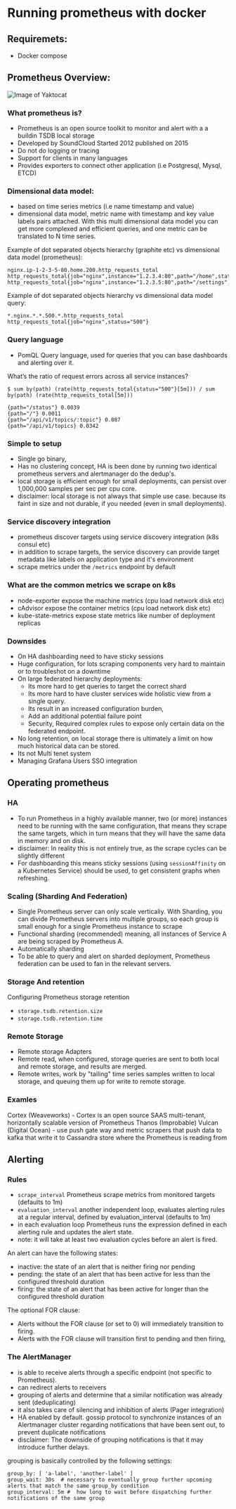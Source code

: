 # Running prometheus with docker

## Requiremets:
- Docker compose

## Prometheus Overview:

![Image of Yaktocat](https://cdn.rawgit.com/prometheus/prometheus/e761f0d/documentation/images/architecture.svg)

### What prometheus is?
- Prometheus is an open source toolkit to monitor and alert with a a buildin TSDB local storage
- Developed by SoundCloud Started 2012 published on 2015
- Do not do logging or tracing
- Support for clients in many languages
- Provides exporters to connect other application (i.e Postgresql, Mysql, ETCD)

### Dimensional data model:
- based on time series metrics (i.e name timestamp and value)
- dimensional data model, metric name with timestamp and key value labels pairs attached. With this multi dimensional data model you can get more complexed and efficient queries, and one metric can be translated to N time series.

Example of dot separated objects hierarchy (graphite etc) vs dimensional data model (prometheus):
```
nginx.ip-1-2-3-5-80.home.200.http_requests_total 
http_requests_total{job="nginx",instance="1.2.3.4:80",path="/home",status="200"} http_requests_total{job="nginx",instance="1.2.3.5:80",path="/settings",status="500"} 
```

Example of dot separated objects hierarchy vs dimensional data model query:
```
*.nginx.*.*.500.*.http_requests_total 
http_requests_total{job="nginx",status="500"}
```

### Query language 
- PomQL Query language, used for queries that you can base dashboards and alerting over it.

What’s the ratio of request errors across all service instances? 
```
$ sum by(path) (rate(http_requests_total{status="500"}[5m])) / sum by(path) (rate(http_requests_total[5m])) 

{path="/status"} 0.0039 
{path="/"} 0.0011 
{path="/api/v1/topics/:topic"} 0.087 
{path="/api/v1/topics} 0.0342
```

### Simple to setup
- Single go binary, 
- Has no clustering concept, HA is been done by running two identical prometheus servers and alertmanager do the dedup's. 
- local storage is efficient enough for small deployments, can persist over 1,000,000 samples per sec per cpu core.
- disclaimer: local storage is not always that simple use case. because its faint in size and not durable, if you needed (even in small deployments). 
  
### Service discovery integration 
- prometheus discover targets using service discovery integration (k8s consul etc)
- in addition to scrape targets, the service discovery can provide target metadata like labels on application type and it's environment
- scrape metrics under the `/metrics` endpoint by default

### What are the common metrics we scrape on k8s
- node-exporter expose the machine metrics (cpu load network disk etc)
- cAdvisor expose the container metrics (cpu load network disk etc)
- kube-state-metrics expose state metrics like number of deployment replicas

### Downsides
- On HA dashboarding need to have sticky sessions
- Huge configuration, for lots scraping components very hard to maintain or to troubleshot on a downtime 
- On large federated hierarchy deployments:
    - Its more hard to get queries to target the correct shard 
    - Its more hard to have cluster services wide holistic view from a single query.
    - Its result in an increased configuration burden, 
    - Add an additional potential failure point
    - Security, Required complex rules to expose only certain data on the federated endpoint. 
- No long retention, on local storage there is ultimately a limit on how much historical data can be stored.    
- Its not Multi tenet system 
- Managing Grafana Users SSO integration

## Operating prometheus 

### HA
- To run Prometheus in a highly available manner, two (or more) instances need to be running with the same configuration, that means they scrape the same targets, which in turn means that they will have the same data in memory and on disk.
- disclaimer: In reality this is not entirely true, as the scrape cycles can be slightly different
- For dashboarding this means sticky sessions (using `sessionAffinity` on a Kubernetes Service) should be used, to get consistent graphs when refreshing.

### Scaling (Sharding And Federation)
- Single Prometheus server can only scale verticaliy. With Sharding, you can divide Prometheus servers into multiple groups, so each group is small enough for a single Prometheus instance to scrape
- Functional sharding (recommended) meaning, all instances of Service A are being scraped by Prometheus A.
- Automatically sharding 
- To be able to query and alert on sharded deployment, Prometheus federation can be used to fan in the relevant servers. 

### Storage And retention
Configuring Prometheus storage retention
- `storage.tsdb.retention.size`
- `storage.tsdb.retention.time`

### Remote Storage
- Remote storage Adapters
- Remote read, when configured, storage queries are sent to both local and remote storage, and results are merged.
- Remote writes, work by "tailing" time series samples written to local storage, and queuing them up for write to remote storage.

### Examles
Cortex (Weaveworks) - Cortex is an open source SAAS multi-tenant, horizontally scalable version of Prometheus
Thanos (Improbable) 
Vulcan (Digital Ocean) - use push gate way and metric scrapers that push data to kafka that write it to Cassandra store where the Prometheus is reading from

## Alerting

### Rules

- `scrape_interval` Prometheus scrape metrics from monitored targets (defaults to 1m)
- `evaluation_interval` another independent loop, evaluates alerting rules at a regular interval, defined by evaluation_interval (defaults to 1m)
- in each evaluation loop Prometheus runs the expression defined in each alerting rule and updates the alert state.
- note: it will take at least two evaluation cycles before an alert is fired.

An alert can have the following states:
- inactive: the state of an alert that is neither firing nor pending
- pending: the state of an alert that has been active for less than the configured threshold duration
- firing: the state of an alert that has been active for longer than the configured threshold duration

The optional FOR clause:
- Alerts without the FOR clause (or set to 0) will immediately transition to firing.
- Alerts with the FOR clause will transition first to pending and then firing, 

### The AlertManager
- is able to receive alerts through a specific endpoint (not specific to Prometheus). 
- can redirect alerts to receivers 
- grouping of alerts and determine that a similar notification was already sent (deduplicating)
- it also takes care of silencing and inhibition of alerts (Pager integration)
- HA enabled by default. gossip protocol to synchronize instances of an Alertmanager cluster regarding notifications that have been sent out, to prevent duplicate notifications
- disclaimer: The downside of grouping notifications is that it may introduce further delays.

grouping is basically controlled by the following settings:
```
group_by: [ 'a-label', 'another-label' ]
group_wait: 30s  # necessary to eventually group further upcoming alerts that match the same group_by condition
group_interval: 5m #  how long to wait before dispatching further notifications of the same group 
```


